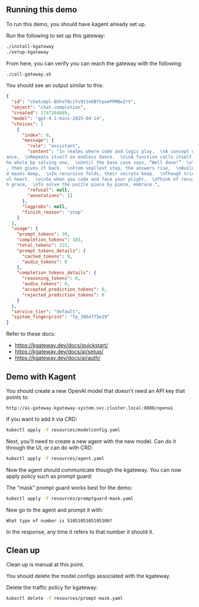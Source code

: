 ## Running this demo

To run this demo, you should have kagent already set up.

Run the following to set up this gateway:

```bash
./install-kgateway
./setup-kgateway
```

From here, you can verify you can reach the gateway with the following:

```bash
./call-gateway.sh
```

You should see an output similar to this:

```json
{                                                                                                                             
  "id": "chatcmpl-BXFeT8ciYv9t1n6BftpoePPM0wZrV",                                                                             
  "object": "chat.completion",                                                                                                
  "created": 1747264689,                                                                                                      
  "model": "gpt-4.1-mini-2025-04-14",                                                                                         
  "choices": [                                                                                                                
    {                                                                                                                         
      "index": 0,                                                                                                             
      "message": {                                                                                                            
        "role": "assistant",                                                                                                  
        "content": "In realms where code and logic play,  \nA concept dwells to save the day—  \nRecursion, like a mirror’s gl
ance,  \nRepeats itself in endless dance.  \n\nA function calls itself anew,  \nTo break a task in parts most true.  \nSolve t
he whole by solving one,  \nUntil the base case says, “Well done!”  \n\nLike nesting dolls within a stack,  \nEach layer waits
, then gives it back.  \nFrom smallest step, the answers rise,  \nBuilding truths before your eyes.  \n\nFactorials, trees, an
d mazes deep,  \nIn recursive folds, their secrets keep.  \nThough tricky seeming at the start,  \nIt’s just a loop with mindf
ul heart.  \n\nSo when you code and face your plight,  \nThink of recursion’s gentle light—  \nA path that winds and bends wit
h grace,  \nTo solve the puzzle piece by piece, embrace.",                                                                    
        "refusal": null,                                                                                                      
        "annotations": []     
      },                                                       
      "logprobs": null,                                                                                                       
      "finish_reason": "stop"                                  
    }                                                          
  ],                                                                                                                          
  "usage": {
    "prompt_tokens": 39,    
    "completion_tokens": 183,                                  
    "total_tokens": 222,                                                                                                      
    "prompt_tokens_details": {
      "cached_tokens": 0,
      "audio_tokens": 0                                                                                                       
    },      
    "completion_tokens_details": {                             
      "reasoning_tokens": 0,                                   
      "audio_tokens": 0,
      "accepted_prediction_tokens": 0,                         
      "rejected_prediction_tokens": 0                          
    }                       
  },                        
  "service_tier": "default",                                   
  "system_fingerprint": "fp_38647f5e19"                        
} 
```

Refer to these docs:
* https://kgateway.dev/docs/quickstart/
* https://kgateway.dev/docs/ai/setup/
* https://kgateway.dev/docs/ai/auth/


## Demo with Kagent

You should create a new OpenAI model that doesn't need an API key that points to:

```text
http://ai-gateway.kgateway-system.svc.cluster.local:8080/openai
```

If you want to add it via CRD:

```bash
kubectl apply -f resources/modelconfig.yaml
```

Next, you'll need to create a new agent with the new model. Can do it through the UI, or can do with CRD:

```bash
kubectl apply -f resources/agent.yaml
```

Now the agent should communicate though the kgateway. You can now apply policy such as prompt guard:

The "mask" prompt guard works best for the demo:

```bash
kubectl apply -f resources/promptguard-mask.yaml
```

Now go to the agent and prompt it with:

```text
What type of number is 5105105105105100?
```

In the response, any time it refers to that number it should <MASK> it.


## Clean up

Clean up is manual at this point. 

You should delete the model configs associated with the kgateway.

Delete the traffic policy for kgateway:

```bash
kubectl delete -f resources/prompt-mask.yaml
```